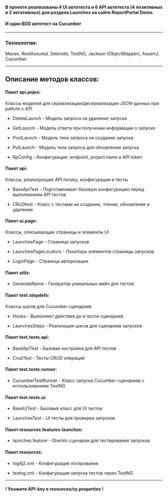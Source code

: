 #### В проекте реализованы 4 UI автотеста и 6 API автотеста (4 позитивных и 2 негативных) для раздела Launches на сайте ReportPortal Demo.
#### И один BDD автотест на Cucumber
***
### Технологии:
Maven, RestAssured, Selenide, TestNG, Jackson (ObjectMapper), AssertJ, Cucumber
***
## Описание методов классов:
#### Пакет api.pojos:
Классы моделей для сериализации/десериализации JSON-данных при работе с API
* DeleteLaunch - Модель запроса на удаление запуска

* GetLaunch - Модель ответа при получении информации о запуске

* PostLaunch - Модель тела запроса на создание запуска

* PutLaunch - Модель тела запроса для обновления запуска

* RpConfig - Конфигурация: endpoint, project name и API token

#### Пакет api:
Классы, реализующие API логику, конфигурации и тесты
* BaseApiTest - Подготавливает базовую конфигурацию перед выполнением API тестов

* CRUDtest - Класс с тестами на создание, чтение, обновление и удаление

#### Пакет ui.page:
Классы, описывающие страницы и элементы UI
* LaunchesPage - Страница запусков

* LaunchesPageLocators - Локаторы элементов страницы запусков

* LoginPage - Страница авторизации

#### Пакет utils:
* GenerateName - Генератор уникальных имён для тестов

#### Пакет test.stepdefs:
Классы шагов для Cucumber сценариев
* Hooks - Выполняет действия до и после сценариев

* LaunchesSteps - Реализация шагов для сценариев запусков

#### Пакет test.tests.api:
* BaseApiTest - Базовая настройка для API тестов

* CrudTest - Тесты CRUD операций

#### Пакет test.tests.runner:
* CucumberTestRunner - Класс запуска Cucumber-сценариев с использованием TestNG

#### Пакет test.tests.ui:
* BaseUiTest - Базовый класс для UI тестов

* LaunchesTest - UI тесты для проверки запусков

#### Пакет resources.features.launches:
* launches.feature - Gherkin сценарии для тестирования запусков

#### Пакет resources:
* log4j2.xml - Конфигурация логирования

* testng.xml - Конфигурация запуска тестов через TestNG
***
#### ! Укажите API-key в resources/rp.properties !
